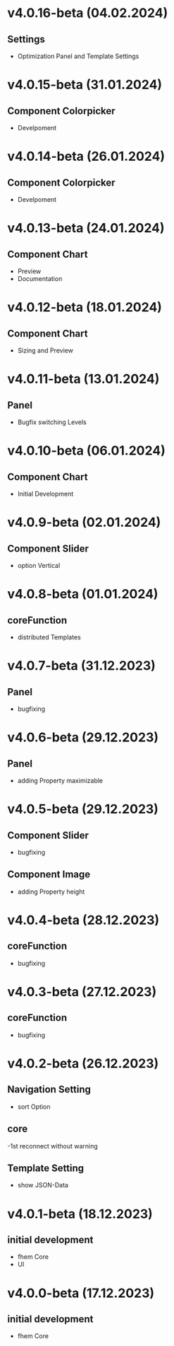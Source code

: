 # v4.0.16-beta (04.02.2024)
## Settings
- Optimization Panel and Template Settings
# v4.0.15-beta (31.01.2024)
## Component Colorpicker
- Develpoment
# v4.0.14-beta (26.01.2024)
## Component Colorpicker
- Develpoment
# v4.0.13-beta (24.01.2024)
## Component Chart
- Preview
- Documentation
# v4.0.12-beta (18.01.2024)
## Component Chart
- Sizing and Preview
# v4.0.11-beta (13.01.2024)
## Panel
- Bugfix switching Levels
# v4.0.10-beta (06.01.2024)
## Component Chart
- Initial Development
# v4.0.9-beta (02.01.2024)
## Component Slider
- option Vertical
# v4.0.8-beta (01.01.2024)
## coreFunction
- distributed Templates
# v4.0.7-beta (31.12.2023)
## Panel 
- bugfixing
# v4.0.6-beta (29.12.2023)
## Panel
- adding Property maximizable
# v4.0.5-beta (29.12.2023)
## Component Slider
- bugfixing
## Component Image
- adding Property height
# v4.0.4-beta (28.12.2023)
## coreFunction
- bugfixing
# v4.0.3-beta (27.12.2023)
## coreFunction
- bugfixing
# v4.0.2-beta (26.12.2023)
## Navigation Setting 
- sort Option
## core
-1st reconnect without warning
## Template Setting
- show JSON-Data
# v4.0.1-beta (18.12.2023)
## initial development
- fhem Core
- UI
# v4.0.0-beta (17.12.2023)
## initial development
- fhem Core